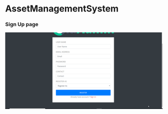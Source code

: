 # AssetManagementSystem

### Sign Up page
![Screenshot](https://github.com/DhirajAswani/AssetManagementSystem/blob/master/Sign-Up.gif)

